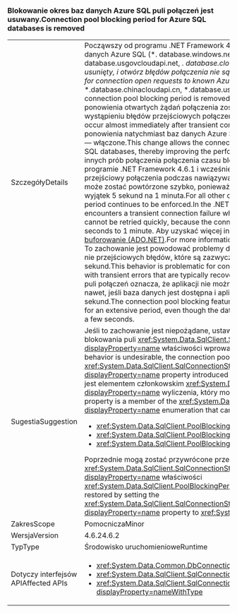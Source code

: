 ### <a name="connection-pool-blocking-period-for-azure-sql-databases-is-removed"></a><span data-ttu-id="3d073-101">Blokowanie okres baz danych Azure SQL puli połączeń jest usuwany.</span><span class="sxs-lookup"><span data-stu-id="3d073-101">Connection pool blocking period for Azure SQL databases is removed</span></span>

|   |   |
|---|---|
|<span data-ttu-id="3d073-102">Szczegóły</span><span class="sxs-lookup"><span data-stu-id="3d073-102">Details</span></span>|<span data-ttu-id="3d073-103">Począwszy od programu .NET Framework 4.6.2 połączenia Otwórz żądania do znanego baz danych Azure SQL (*. database.windows.net, *. database.chinacloudapi.cn, *. database.usgovcloudapi.net, *. database.cloudapi.de), to blokującego okres puli połączeń usunięty, i otwórz błędów połączenia nie są buforowane.</span><span class="sxs-lookup"><span data-stu-id="3d073-103">Starting with the .NET Framework 4.6.2, for connection open requests to known Azure SQL databases (*.database.windows.net, *.database.chinacloudapi.cn, *.database.usgovcloudapi.net, *.database.cloudapi.de), the connection pool blocking period is removed, and connection open errors are not cached.</span></span> <span data-ttu-id="3d073-104">Próbami ponowienia otwartych żądań połączenia zostanie przeprowadzona niemal natychmiast po wystąpieniu błędów przejściowych połączenia.</span><span class="sxs-lookup"><span data-stu-id="3d073-104">Attempts to retry connection open requests will occur almost immediately after transient connection errors.</span></span> <span data-ttu-id="3d073-105">Ta zmiana umożliwia Otwórz próba ponowienia natychmiast baz danych Azure SQL, w celu poprawy wydajności aplikacji w chmurze — włączone.</span><span class="sxs-lookup"><span data-stu-id="3d073-105">This change allows the connection open attempt to be retried immediately for Azure SQL databases, thereby improving the performance of cloud- enabled apps.</span></span> <span data-ttu-id="3d073-106">Dla wszystkich innych prób połączenia połączenia czasu blokowania puli nadal mają być egzekwowane. W programie .NET Framework 4.6.1 i wcześniejszych wersjach, gdy aplikacja napotka błąd przejściowy połączenia podczas nawiązywania połączenia z bazą danych, próba połączenia nie może zostać powtórzone szybko, ponieważ puli połączeń buforuje błędu i ponownie zgłasza wyjątek 5 sekund na 1 minuta.</span><span class="sxs-lookup"><span data-stu-id="3d073-106">For all other connection attempts, the connection pool blocking period continues to be enforced.In the .NET Framework 4.6.1 and earlier versions, when an app encounters a transient connection failure when connecting to a database, the connection attempt cannot be retried quickly, because the connection pool caches the error and re-throws it for 5 seconds to 1 minute.</span></span> <span data-ttu-id="3d073-107">Aby uzyskać więcej informacji, zobacz [programu SQL Server połączenia buforowanie (ADO.NET)](~/docs/framework/data/adonet/sql-server-connection-pooling.md).</span><span class="sxs-lookup"><span data-stu-id="3d073-107">For more information, see [SQL Server Connection Pooling (ADO.NET)](~/docs/framework/data/adonet/sql-server-connection-pooling.md).</span></span> <span data-ttu-id="3d073-108">To zachowanie jest powodować problemy dla połączeń z bazami danych Azure SQL, które często nie przejściowych błędów, które są zazwyczaj odzyskała sprawność działania po w ciągu kilku sekund.</span><span class="sxs-lookup"><span data-stu-id="3d073-108">This behavior is problematic for connections to Azure SQL databases, which often fail with transient errors that are typically recovered from within a few seconds.</span></span> <span data-ttu-id="3d073-109">Funkcja blokowania puli połączeń oznacza, że aplikacji nie można połączyć z bazą danych na okres szeroką gamę nawet, jeśli baza danych jest dostępna i aplikacja potrzebuje do renderowania w ciągu kilku sekund.</span><span class="sxs-lookup"><span data-stu-id="3d073-109">The connection pool blocking feature means that the app cannot connect to the database for an extensive period, even though the database is available and the app needs to render within a few seconds.</span></span>|
|<span data-ttu-id="3d073-110">Sugestia</span><span class="sxs-lookup"><span data-stu-id="3d073-110">Suggestion</span></span>|<span data-ttu-id="3d073-111">Jeśli to zachowanie jest niepożądane, ustawiając można skonfigurować połączenia czasu blokowania puli <xref:System.Data.SqlClient.SqlConnectionStringBuilder.PoolBlockingPeriod?displayProperty=name> właściwości wprowadzone w programie .NET Framework 4.6.2.</span><span class="sxs-lookup"><span data-stu-id="3d073-111">If this behavior is undesirable, the connection pool blocking period can be configured by setting the <xref:System.Data.SqlClient.SqlConnectionStringBuilder.PoolBlockingPeriod?displayProperty=name> property introduced in the .NET Framework 4.6.2.</span></span> <span data-ttu-id="3d073-112">Wartość właściwości jest elementem członkowskim <xref:System.Data.SqlClient.PoolBlockingPeriod?displayProperty=name> wyliczenia, który może przybrać jedną z trzech wartości:</span><span class="sxs-lookup"><span data-stu-id="3d073-112">The value of the property is a member of the <xref:System.Data.SqlClient.PoolBlockingPeriod?displayProperty=name> enumeration that can take either of three values:</span></span><ul><li><xref:System.Data.SqlClient.PoolBlockingPeriod.AlwaysBlock></li><li><xref:System.Data.SqlClient.PoolBlockingPeriod.Auto></li><li><xref:System.Data.SqlClient.PoolBlockingPeriod.NeverBlock></li></ul><span data-ttu-id="3d073-113">Poprzednie mogą zostać przywrócone przez ustawienie <xref:System.Data.SqlClient.SqlConnectionStringBuilder.PoolBlockingPeriod?displayProperty=name> właściwości <xref:System.Data.SqlClient.PoolBlockingPeriod.AlwaysBlock>.</span><span class="sxs-lookup"><span data-stu-id="3d073-113">The previous behavior can be restored by setting the <xref:System.Data.SqlClient.SqlConnectionStringBuilder.PoolBlockingPeriod?displayProperty=name> property to <xref:System.Data.SqlClient.PoolBlockingPeriod.AlwaysBlock>.</span></span>|
|<span data-ttu-id="3d073-114">Zakres</span><span class="sxs-lookup"><span data-stu-id="3d073-114">Scope</span></span>|<span data-ttu-id="3d073-115">Pomocnicza</span><span class="sxs-lookup"><span data-stu-id="3d073-115">Minor</span></span>|
|<span data-ttu-id="3d073-116">Wersja</span><span class="sxs-lookup"><span data-stu-id="3d073-116">Version</span></span>|<span data-ttu-id="3d073-117">4.6.2</span><span class="sxs-lookup"><span data-stu-id="3d073-117">4.6.2</span></span>|
|<span data-ttu-id="3d073-118">Typ</span><span class="sxs-lookup"><span data-stu-id="3d073-118">Type</span></span>|<span data-ttu-id="3d073-119">Środowisko uruchomieniowe</span><span class="sxs-lookup"><span data-stu-id="3d073-119">Runtime</span></span>|
|<span data-ttu-id="3d073-120">Dotyczy interfejsów API</span><span class="sxs-lookup"><span data-stu-id="3d073-120">Affected APIs</span></span>|<ul><li><xref:System.Data.Common.DbConnection.OpenAsync?displayProperty=nameWithType></li><li><xref:System.Data.SqlClient.SqlConnection.Open?displayProperty=nameWithType></li><li><xref:System.Data.SqlClient.SqlConnection.OpenAsync(System.Threading.CancellationToken)?displayProperty=nameWithType></li></ul>|

